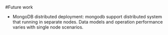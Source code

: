 #Future work

- MongoDB distributed deployment: mongodb support distributed system that running in separate nodes. Data models and operation performance varies with single node scenarios. 
